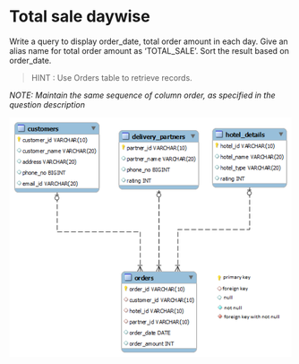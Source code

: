 # Total sale daywise

Write a query to display order_date, total order amount in each day. Give an alias name for total order amount as ‘TOTAL_SALE’. Sort the result based on order_date.

> HINT : Use Orders table to retrieve records.

*NOTE: Maintain the same sequence of column order, as specified in the question description*

![database diagram](../database_3.png)